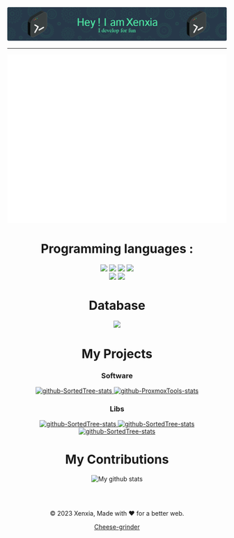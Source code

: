 <div align="center">



<img src="https://github.com/Xenxia/Xenxia/blob/main/github-header-image.png?raw=true" alt="My Banner" />

---

<img src="./github-metrics.svg" alt="it's svg" />

# Programming languages :
<img src="https://img.shields.io/badge/Python-3776AB?style=for-the-badge&logo=python&logoColor=white" />
<img src="https://img.shields.io/badge/Go-00ADD8?style=for-the-badge&logo=go&logoColor=white" />
<img src="https://img.shields.io/badge/Java-ED8B00?style=for-the-badge&logo=Java&logoColor=white" />
<img src="https://img.shields.io/badge/Rust-dea584?style=for-the-badge&logo=Rust&logoColor=white" />
</br>
<img src="https://img.shields.io/badge/HTML5-E34F26?style=for-the-badge&logo=html5&logoColor=white" />
<img src="https://img.shields.io/badge/CSS3-1572B6?style=for-the-badge&logo=css3&logoColor=white" />

# Database
<img src="https://img.shields.io/badge/MariaDB-202020?style=for-the-badge&logo=mariadb&logoColor=white" />

# My Projects
### Software
<a href="https://github.com/Xenxia/SortedKi">
  <img width="282" src="https://denvercoder1-github-readme-stats.vercel.app/api/pin/?username=Xenxia&repo=SortedKi&title_color=ee4a77&theme=vue-dark&hide_border=true&show_icons=True" alt="github-SortedTree-stats">
</a>
  
<a href="https://github.com/Xenxia/ProxmoxTools">
  <img width="282" src="https://denvercoder1-github-readme-stats.vercel.app/api/pin/?username=Xenxia&repo=ProxmoxTools&title_color=D8A300&theme=vue-dark&hide_border=true&show_icons=True" alt="github-ProxmoxTools-stats">
</a>

### Libs
<a href="https://github.com/CheeseGrinder/TemplateStr-Go">
  <img width="282" src="https://denvercoder1-github-readme-stats.vercel.app/api/pin/?username=CheeseGrinder&repo=TemplateStr-Go&title_color=00ADD8&theme=vue-dark&hide_border=true&show_icons=True" alt="github-SortedTree-stats">
</a>
  
<a href="https://github.com/CheeseGrinder/TemplateStr-Python">
  <img width="282" src="https://denvercoder1-github-readme-stats.vercel.app/api/pin/?username=CheeseGrinder&repo=TemplateStr-Python&title_color=3572A5&theme=vue-dark&hide_border=true&show_icons=True" alt="github-SortedTree-stats">
</a>    

<a href="https://github.com/CheeseGrinder/TemplateStr-Rust">
  <img width="282" src="https://denvercoder1-github-readme-stats.vercel.app/api/pin/?username=CheeseGrinder&repo=TemplateStr-Rust&title_color=DEA584&theme=vue-dark&hide_border=true&show_icons=True" alt="github-SortedTree-stats">
</a>
  
# My Contributions
<img width="400" src="https://github-readme-streak-stats.herokuapp.com?user=Xenxia&theme=vue-dark&hide_border=true&date_format=M%20j%5B%2C%20Y%5D" alt="My github stats" />
<!-- <img width="377" src="https://github-readme-stats.vercel.app/api?username=Xenxia&show_icons=true&include_all_commits=true&theme=vue-dark&hide_border=true" alt="My github stats" /> 
<img align="center" src="https://github-readme-stats.vercel.app/api/top-langs/?username=Xenxia&layout=compact&theme=vue-dark&hide_border=true" alt="8651fd65.html"/> -->

</br></br>

<p>© 2023 Xenxia, Made with ❤️ for a better web. </p>

[Cheese-grinder](https://github.com/CheeseGrinder)

</div>







